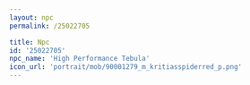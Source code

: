 ```yaml
---
layout: npc
permalink: /25022705

title: Npc
id: '25022705'
npc_name: 'High Performance Tebula'
icon_url: 'portrait/mob/90001279_m_kritiasspiderred_p.png'
---
```

